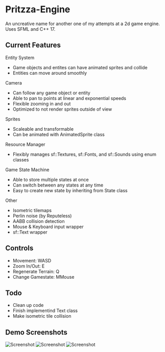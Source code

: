 # Pritzza-Engine
An uncreative name for another one of my attempts at a 2d game engine. Uses SFML and C++ 17.

## Current Features

Entity System
  - Game objects and entites can have animated sprites and collide
  - Entities can move around smoothly
  
 Camera
  - Can follow any game object or entity
  - Able to pan to points at linear and exponential speeds
  - Flexible zooming in and out
  - Optimized to not render sprites outside of view
  
Sprites
  - Scaleable and transformable
  - Can be animated with AnimatedSprite class
  
Resource Manager
  - Flexibly manages sf::Textures, sf::Fonts, and sf::Sounds using enum classes
  
Game State Machine
  - Able to store multiple states at once
  - Can switch between any states at any time
  - Easy to create new state by inheriting from State class

Other
  - Isometric tilemaps
  - Perlin noise (by Reputeless)
  - AABB collision detection
  - Mouse & Keyboard input wrapper
  - sf::Text wrapper
  
## Controls
  - Movement: WASD
  - Zoom In/Out: E
  - Regenerate Terrain: Q
  - Change Gamestate: MMouse

## Todo
  - Clean up code
  - Finish implementind Text class
  - Make isometric tile collision
   
## Demo Screenshots
![Screenshot](https://cdn.discordapp.com/attachments/746538931192987696/845346354494570556/unknown.png)
![Screenshot](https://cdn.discordapp.com/attachments/746538931192987696/845346381900152892/unknown.png)
![Screenshot](https://cdn.discordapp.com/attachments/746538931192987696/845348513134018590/unknown.png)
